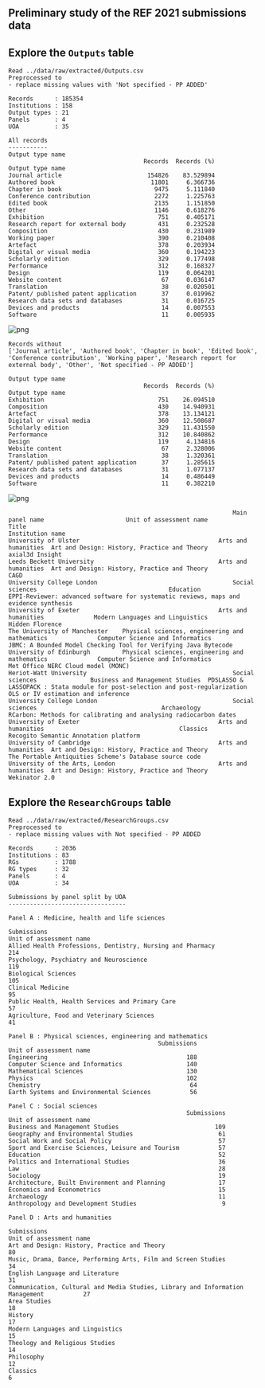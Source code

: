 ## Preliminary study of the REF 2021 submissions data

## Explore the `Outputs` table

    Read ../data/raw/extracted/Outputs.csv
    Preprocessed to 
    - replace missing values with 'Not specified - PP ADDED'
    
    Records      : 185354
    Institutions : 158
    Output types : 21
    Panels       : 4
    UOA          : 35
    
    All records
    -----------
    Output type name
                                          Records  Records (%)
    Output type name                                          
    Journal article                        154826    83.529894
    Authored book                           11801     6.366736
    Chapter in book                          9475     5.111840
    Conference contribution                  2272     1.225763
    Edited book                              2135     1.151850
    Other                                    1146     0.618276
    Exhibition                                751     0.405171
    Research report for external body         431     0.232528
    Composition                               430     0.231989
    Working paper                             390     0.210408
    Artefact                                  378     0.203934
    Digital or visual media                   360     0.194223
    Scholarly edition                         329     0.177498
    Performance                               312     0.168327
    Design                                    119     0.064201
    Website content                            67     0.036147
    Translation                                38     0.020501
    Patent/ published patent application       37     0.019962
    Research data sets and databases           31     0.016725
    Devices and products                       14     0.007553
    Software                                   11     0.005935



    
![png](study_files/study_3_1.png)
    


    
    Records without
    ['Journal article', 'Authored book', 'Chapter in book', 'Edited book', 'Conference contribution', 'Working paper', 'Research report for external body', 'Other', 'Not specified - PP ADDED']
    
    Output type name
                                          Records  Records (%)
    Output type name                                          
    Exhibition                                751    26.094510
    Composition                               430    14.940931
    Artefact                                  378    13.134121
    Digital or visual media                   360    12.508687
    Scholarly edition                         329    11.431550
    Performance                               312    10.840862
    Design                                    119     4.134816
    Website content                            67     2.328006
    Translation                                38     1.320361
    Patent/ published patent application       37     1.285615
    Research data sets and databases           31     1.077137
    Devices and products                       14     0.486449
    Software                                   11     0.382210



    
![png](study_files/study_3_3.png)
    


                                                                   Main panel name                       Unit of assessment name                                                                                                              Title
    Institution name                                                                                                                                                                                                                               
    University of Ulster                                       Arts and humanities  Art and Design: History, Practice and Theory                                                                                                    axial3d Insight
    Leeds Beckett University                                   Arts and humanities  Art and Design: History, Practice and Theory                                                                                                               CAGD
    University College London                                      Social sciences                                     Education                               EPPI-Reviewer: advanced software for systematic reviews, maps and evidence synthesis
    University of Exeter                                       Arts and humanities              Modern Languages and Linguistics                                                                                                    Hidden Florence
    The University of Manchester    Physical sciences, engineering and mathematics              Computer Science and Informatics                                                    JBMC: A Bounded Model Checking Tool for Verifying Java Bytecode
    University of Edinburgh         Physical sciences, engineering and mathematics              Computer Science and Informatics                                                                                 Met Office NERC Cloud model (MONC)
    Heriot-Watt University                                         Social sciences               Business and Management Studies  PDSLASSO & LASSOPACK : Stata module for post-selection and post-regularization OLS or IV estimation and inference
    University College London                                      Social sciences                                   Archaeology                                                   RCarbon: Methods for calibrating and analysing radiocarbon dates
    University of Exeter                                       Arts and humanities                                      Classics                                                                              Recogito Semantic Annotation platform
    University of Cambridge                                    Arts and humanities  Art and Design: History, Practice and Theory                                                             The Portable Antiquities Scheme's Database source code
    University of the Arts, London                             Arts and humanities  Art and Design: History, Practice and Theory                                                                                                      Wekinator 2.0


## Explore the `ResearchGroups` table

    Read ../data/raw/extracted/ResearchGroups.csv
    Preprocessed to 
    - replace missing values with Not specified - PP ADDED
    
    Records      : 2036
    Institutions : 83
    RGs          : 1788
    RG types     : 32
    Panels       : 4
    UOA          : 34
    
    Submissions by panel split by UOA
    ---------------------------------
    
    Panel A : Medicine, health and life sciences
                                                                Submissions
    Unit of assessment name                                                
    Allied Health Professions, Dentistry, Nursing and Pharmacy          214
    Psychology, Psychiatry and Neuroscience                             119
    Biological Sciences                                                 105
    Clinical Medicine                                                    95
    Public Health, Health Services and Primary Care                      57
    Agriculture, Food and Veterinary Sciences                            41
    
    Panel B : Physical sciences, engineering and mathematics
                                              Submissions
    Unit of assessment name                              
    Engineering                                       188
    Computer Science and Informatics                  140
    Mathematical Sciences                             130
    Physics                                           102
    Chemistry                                          64
    Earth Systems and Environmental Sciences           56
    
    Panel C : Social sciences
                                                      Submissions
    Unit of assessment name                                      
    Business and Management Studies                           109
    Geography and Environmental Studies                        61
    Social Work and Social Policy                              57
    Sport and Exercise Sciences, Leisure and Tourism           57
    Education                                                  52
    Politics and International Studies                         36
    Law                                                        28
    Sociology                                                  19
    Architecture, Built Environment and Planning               17
    Economics and Econometrics                                 15
    Archaeology                                                11
    Anthropology and Development Studies                        9
    
    Panel D : Arts and humanities
                                                                                   Submissions
    Unit of assessment name                                                                   
    Art and Design: History, Practice and Theory                                            80
    Music, Drama, Dance, Performing Arts, Film and Screen Studies                           34
    English Language and Literature                                                         31
    Communication, Cultural and Media Studies, Library and Information Management           27
    Area Studies                                                                            18
    History                                                                                 17
    Modern Languages and Linguistics                                                        15
    Theology and Religious Studies                                                          14
    Philosophy                                                                              12
    Classics                                                                                 6

